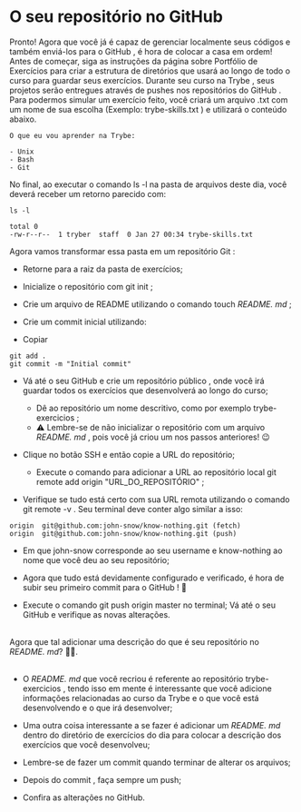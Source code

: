 # O seu repositório no GitHub

Pronto! Agora que você já é capaz de gerenciar localmente seus códigos e também enviá-los para o GitHub , é hora de colocar a casa em ordem!
Antes de começar, siga as instruções da página sobre Portfólio de Exercícios para criar a estrutura de diretórios que usará ao longo de todo o curso para guardar seus exercícios.
Durante seu curso na Trybe , seus projetos serão entregues através de pushes nos repositórios do GitHub . Para podermos simular um exercício feito, você criará um arquivo .txt com um nome de sua escolha (Exemplo: trybe-skills.txt ) e utilizará o conteúdo abaixo.
```
O que eu vou aprender na Trybe:

- Unix
- Bash
- Git
```
No final, ao executar o comando ls -l na pasta de arquivos deste dia, você deverá receber um retorno parecido com:
```
ls -l

total 0
-rw-r--r--  1 tryber  staff  0 Jan 27 00:34 trybe-skills.txt
```
Agora vamos transformar essa pasta em um repositório Git :
- Retorne para a raiz da pasta de exercícios;

- Inicialize o repositório com git init ;

- Crie um arquivo de README utilizando o comando touch *README. md* ;

- Crie um commit inicial utilizando:

- Copiar

```
git add .
git commit -m "Initial commit"
```

- Vá até o seu GitHub e crie um repositório público , onde você irá guardar todos os exercícios que desenvolverá ao longo do curso;
  - Dê ao repositório um nome descritivo, como por exemplo trybe-exercicios ;
  - ⚠️ Lembre-se de não inicializar o repositório com um arquivo *README. md* , pois você já criou um nos passos anteriores! 😉

- Clique no botão SSH e então copie a URL do repositório;
  - Execute o comando para adicionar a URL ao repositório local git remote add origin "URL_DO_REPOSITÓRIO" ;

- Verifique se tudo está certo com sua URL remota utilizando o comando git remote -v . Seu terminal deve conter algo similar a isso:
```
origin  git@github.com:john-snow/know-nothing.git (fetch)
origin  git@github.com:john-snow/know-nothing.git (push)
```
- Em que john-snow corresponde ao seu username e know-nothing ao nome que você deu ao seu repositório;

- Agora que tudo está devidamente configurado e verificado, é hora de subir seu primeiro commit para o GitHub ! 🤩

- Execute o comando git push origin master no terminal;
Vá até o seu GitHub e verifique as novas alterações. <br><br>

Agora que tal adicionar uma descrição do que é seu repositório no *README. md*? 💪🏼. <br><br>

- O *README. md* que você recriou é referente ao repositório trybe-exercicios , tendo isso em mente é interessante que você adicione informações relacionadas ao curso da Trybe e o que você está desenvolvendo e o que irá desenvolver;

- Uma outra coisa interessante a se fazer é adicionar um *README. md* dentro do diretório de exercícios do dia para colocar a descrição dos exercícios que você desenvolveu;

- Lembre-se de fazer um commit quando terminar de alterar os arquivos;

- Depois do commit , faça sempre um push;

- Confira as alterações no GitHub.